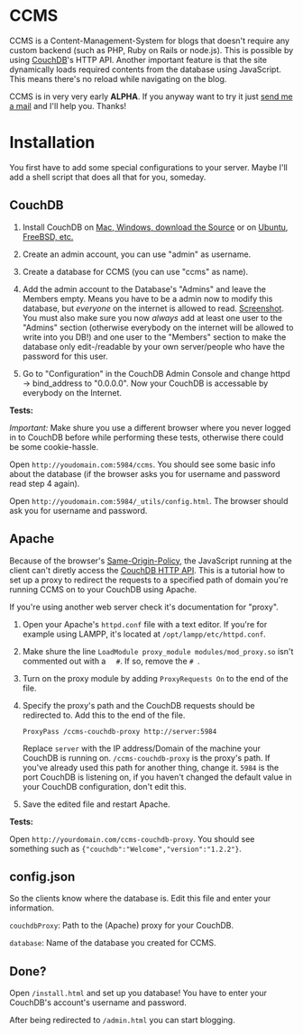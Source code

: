 # CCMS

CCMS is a Content-Management-System for blogs that doesn't require any custom backend (such as PHP, Ruby on Rails or node.js). This is possible by using [CouchDB](http://couchdb.apache.org)'s HTTP API. Another important feature is that the site dynamically loads required contents from the database using JavaScript. This means there's no reload while navigating on the blog.
	
CCMS is in very very early **ALPHA**. If you anyway want to try it just [send me a mail](mailto:luis@luisgerhorst.de) and I'll help you. Thanks!

# Installation

You first have to add some special configurations to your server. Maybe I'll add a shell script that does all that for you, someday.

## CouchDB

1. Install CouchDB on [Mac, Windows, download the Source](http://couchdb.apache.org/#download) or on [Ubuntu, FreeBSD, etc.](http://wiki.apache.org/couchdb/Installation)

2. Create an admin account, you can use "admin" as username.

3. Create a database for CCMS (you can use "ccms" as name).

4. Add the admin account to the Database's "Admins" and leave the Members empty. Means you have to be a admin now to modify this database, but *everyone* on the internet is allowed to read. [Screenshot](http://cl.ly/O7SK). You must also make sure you now *always* add at least one user to the "Admins" section (otherwise everybody on the internet will be allowed to write into you DB!) and one user to the "Members" section to make the database only edit-/readable by your own server/people who have the password for this user.

5. Go to "Configuration" in the CouchDB Admin Console and change httpd -> bind_address to "0.0.0.0". Now your CouchDB is accessable by everybody on the Internet.

**Tests:**

*Important:* Make shure you use a different browser where you never logged in to CouchDB before while performing these tests, otherwise there could be some cookie-hassle.

Open `http://youdomain.com:5984/ccms`. You should see some basic info about the database (if the browser asks you for username and password read step 4 again).

Open `http://youdomain.com:5984/_utils/config.html`. The browser should ask you for username and password.

## Apache

Because of the browser's [Same-Origin-Policy](http://de.wikipedia.org/wiki/Same-Origin-Policy), the JavaScript running at the client can't diretly access the [CouchDB HTTP API](http://wiki.apache.org/couchdb/HTTP_Document_API). This is a tutorial how to set up a proxy to redirect the requests to a specified path of domain you're running CCMS on to your CouchDB using Apache.

If you're using another web server check it's documentation for "proxy".

1. Open your Apache's `httpd.conf` file with a text editor. If you're for example using LAMPP, it's located at `/opt/lampp/etc/httpd.conf`.

2. Make shure the line `LoadModule proxy_module modules/mod_proxy.so` isn't commented out with a `	#`. If so, remove the `# `.

3. Turn on the proxy module by adding `ProxyRequests On` to the end of the file.

4. Specify the proxy's path and the CouchDB requests should be redirected to. Add this to the end of the file.

	`ProxyPass /ccms-couchdb-proxy http://server:5984`

	Replace `server` with the IP address/Domain of the machine your CouchDB is running on. `/ccms-couchdb-proxy` is the proxy's path. If you've already used this path for another thing, change it. `5984` is the port CouchDB is listening on, if you haven't changed the default value in your CouchDB configuration, don't edit this.

5. Save the edited file and restart Apache.

**Tests:**

Open `http://yourdomain.com/ccms-couchdb-proxy`. You should see something such as `{"couchdb":"Welcome","version":"1.2.2"}`.

## config.json

So the clients know where the database is. Edit this file and enter your information.

`couchdbProxy`: Path to the (Apache) proxy for your CouchDB.

`database`: Name of the database you created for CCMS.

## Done?

Open `/install.html` and set up you database! You have to enter your CouchDB's account's username and password.

After being redirected to `/admin.html` you can start blogging.